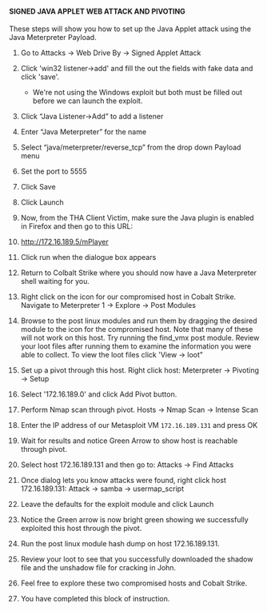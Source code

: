 #### SIGNED JAVA APPLET WEB ATTACK AND PIVOTING
These steps will show you how to set up the Java Applet attack using the Java Meterpreter Payload.

1. Go to Attacks -> Web Drive By -> Signed Applet Attack

2. Click 'win32 listener->add' and fill the out the fields with fake data and click 'save'. 

    * We're not using the Windows exploit but both must be filled out before we can launch the exploit.

3. Click “Java Listener->Add” to add a listener

4. Enter “Java Meterpreter” for the name

5. Select “java/meterpreter/reverse_tcp” from the drop down Payload menu

6. Set the port to 5555

7. Click Save

8. Click Launch

9. Now, from the THA Client Victim, make sure the Java plugin is enabled in Firefox and then go to this URL:

10. http://172.16.189.5/mPlayer

11. Click run when the dialogue box appears

12. Return to Colbalt Strike where you should now have a Java Meterpreter shell waiting for you.

13. Right click on the icon for our compromised host in Cobalt Strike. Navigate to Meterpreter 1 -> Explore -> Post Modules

14. Browse to the post linux modules and run them by dragging the desired module to the icon for the compromised host. Note that many of these will not work on this host. Try running the find_vmx post module. Review your loot files after running them to examine the information you were able to collect. To view the loot files click 'View -> loot"

15. Set up a pivot through this host. Right click host: Meterpreter -> Pivoting -> Setup

16. Select '172.16.189.0' and click Add Pivot button.

17. Perform Nmap scan through pivot. Hosts -> Nmap Scan -> Intense Scan

18. Enter the IP address of our Metasploit VM `172.16.189.131` and press OK

19. Wait for results and notice Green Arrow to show host is reachable through pivot.

20. Select host 172.16.189.131 and then go to: Attacks -> Find Attacks

21. Once dialog lets you know attacks were found, right click host 172.16.189.131: Attack -> samba -> usermap_script

22. Leave the defaults for the exploit module and click Launch

23. Notice the Green arrow is now bright green showing we successfully exploited this host through the pivot.

24. Run the post linux module hash dump on host 172.16.189.131.

25. Review your loot to see that you successfully downloaded the shadow file and the unshadow file for cracking in John.

26. Feel free to explore these two compromised hosts and Cobalt Strike.

27. You have completed this block of instruction.